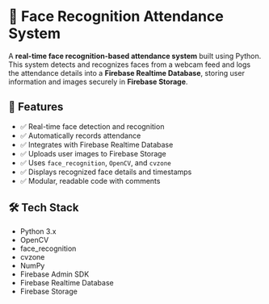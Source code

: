 # 🧠 Face Recognition Attendance System

A **real-time face recognition-based attendance system** built using Python. This system detects and recognizes faces from a webcam feed and logs the attendance details into a **Firebase Realtime Database**, storing user information and images securely in **Firebase Storage**.

## 🚀 Features

- ✅ Real-time face detection and recognition
- ✅ Automatically records attendance
- ✅ Integrates with Firebase Realtime Database
- ✅ Uploads user images to Firebase Storage
- ✅ Uses `face_recognition`, `OpenCV`, and `cvzone`
- ✅ Displays recognized face details and timestamps
- ✅ Modular, readable code with comments

## 🛠️ Tech Stack

- Python 3.x
- OpenCV
- face_recognition
- cvzone
- NumPy
- Firebase Admin SDK
- Firebase Realtime Database
- Firebase Storage


